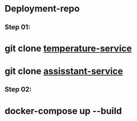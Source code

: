 # Deployment-repo

## Step 01:

# git clone [temperature-service](https://github.com/Scalable-servicesproject4455/temperature-service.git)
# git clone [assisstant-service](https://github.com/Scalable-servicesproject4455/assistant-service.git)

## Step 02:
# docker-compose up --build
